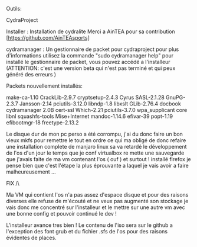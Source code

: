 Outils:

CydraProject

Installer : Installation de cydralite
Merci a AinTEA pour sa contribution [https://github.com/AinTEAsports]


cydramanager : Un gestionnaire de packet pour cydraproject
pour plus d'informations utilisez la commande "sudo cydramanager help"
pour installé le gestionnaire de packet, vous pouvez accédé a l'installeur
(ATTENTION: c'est une version beta qui n'est pas terminé et qui peux généré des erreurs )

Packets nouvellement installés: 

make-ca-1.10
CrackLib-2.9.7
cryptsetup-2.4.3
Cyrus SASL-2.1.28
GnuPG-2.3.7
Jansson-2.14
pciutils-3.12.0
libndp-1.8
libxslt
GLib-2.76.4 
docbook
cydramanager 2.0B
cert-ssl
Which-2.21
pciutils-3.7.0
wpa_supplicant
core
libnl
squashfs-tools
Mise+Internet
mandoc-1.14.6
efivar-39
popt-1.19
efibootmgr-18
freetype-2.13.2

Le disque dur de mon pc perso a été corrompu, j'ai du donc faire un bon vieux mkfs pour remettre le tout en ordre ce qui ma obligé de donc refaire une installation complete de manjaro linux sa va retardé le développement de l'os d'un jour le temps que je conf virtualbox re mette une sauvegarde que j'avais faite de ma vm contenant l'os ( ouf ) et surtout ! installé firefox je pense bien que c'est l'étape la plus éprouvante a laquel je vais avoir a faire malheureusement ...

FIX /\

Ma VM qui contient l'os n'a pas assez d'espace disque et pour des raisons diverses elle refuse de m'écouté et ne veux pas augmenté son stockage je vais donc me concentré sur l'installeur et le mettre sur une autre vm avec une bonne config et pouvoir continué le dev !

L'installeur avance tres bien ! Le contenu de l'iso sera sur le github a l'exception des font grub et du fichier .sfs de l'os pour des raisons évidentes de places.
